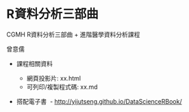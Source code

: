 # R資料分析三部曲
CGMH R資料分析三部曲 + 進階醫學資料分析課程

曾意儒 

- 課程相關資料
  - 網頁投影片: xx.html
  - 可列印/複製程式碼: xx.md

- 搭配電子書
  - http://yijutseng.github.io/DataScienceRBook/



